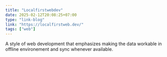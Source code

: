 ```yaml
---
title: "Localfirstwebdev"
date: 2025-02-12T20:08:25+07:00
type: "link-blog"
link: "https://localfirstweb.dev/"
tags: ["web"]
---
```


A style of web development that emphasizes making the data workable in offline environement and sync whenever available.
 